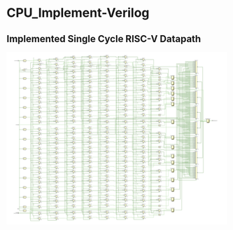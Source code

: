 # CPU_Implement-Verilog
## Implemented  Single Cycle RISC-V Datapath
![p1](https://github.com/ChingSsuyuan/CPU_Implement-Verilog/blob/836fe2c69462da4111c958b30e896772300337ff/Design%20Schematics/Data_memory.png)
